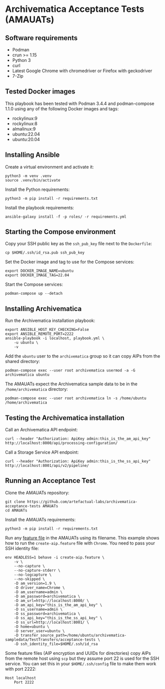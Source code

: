 # Archivematica Acceptance Tests (AMAUATs)

## Software requirements

- Podman
- crun >= 1.15
- Python 3
- curl
- Latest Google Chrome with chromedriver or Firefox with geckodriver
- 7-Zip

## Tested Docker images

This playbook has been tested with Podman 3.4.4 and podman-compose 1.1.0
using any of the following Docker images and tags:

- rockylinux:9
- rockylinux:8
- almalinux:9
- ubuntu:22.04
- ubuntu:20.04

## Installing Ansible

Create a virtual environment and activate it:

```shell
python3 -m venv .venv
source .venv/bin/activate
```

Install the Python requirements:

```shell
python3 -m pip install -r requirements.txt
```

Install the playbook requirements:

```shell
ansible-galaxy install -f -p roles/ -r requirements.yml
```

## Starting the Compose environment

Copy your SSH public key as the `ssh_pub_key` file next to the `Dockerfile`:

```shell
cp $HOME/.ssh/id_rsa.pub ssh_pub_key
```

Set the Docker image and tag to use for the Compose services:

```shell
export DOCKER_IMAGE_NAME=ubuntu
export DOCKER_IMAGE_TAG=22.04
```

Start the Compose services:

```shell
podman-compose up --detach
```

## Installing Archivematica

Run the Archivematica installation playbook:

```shell
export ANSIBLE_HOST_KEY_CHECKING=False
export ANSIBLE_REMOTE_PORT=2222
ansible-playbook -i localhost, playbook.yml \
    -u ubuntu \
    -v
```

Add the `ubuntu` user to the `archivematica` group so it can copy AIPs
from the shared directory:

```shell
podman-compose exec --user root archivematica usermod -a -G archivematica ubuntu
```

The AMAUATs expect the Archivematica sample data to be in the
`/home/archivematica` directory:

```shell
podman-compose exec --user root archivematica ln -s /home/ubuntu /home/archivematica
```

## Testing the Archivematica installation

Call an Archivematica API endpoint:

```shell
curl --header "Authorization: ApiKey admin:this_is_the_am_api_key" http://localhost:8000/api/processing-configuration/
```

Call a Storage Service API endpoint:

```shell
curl --header "Authorization: ApiKey admin:this_is_the_ss_api_key" http://localhost:8001/api/v2/pipeline/
```

## Running an Acceptance Test

Clone the AMAUATs repository:

```shell
git clone https://github.com/artefactual-labs/archivematica-acceptance-tests AMAUATs
cd AMAUATs
```

Install the AMAUATs requirements:

```shell
python3 -m pip install -r requirements.txt
```

Run any [feature file](https://github.com/artefactual-labs/archivematica-acceptance-tests/tree/qa/1.x/features/black_box)
in the AMAUATs using its filename. This example shows how to run the
`create-aip.feature` file with `Chrome`. You need to pass your SSH identity file:

```shell
env HEADLESS=1 behave -i create-aip.feature \
    -v \
    --no-capture \
    --no-capture-stderr \
    --no-logcapture \
    --no-skipped \
    -D am_version=1.9 \
    -D driver_name=Chrome \
    -D am_username=admin \
    -D am_password=archivematica \
    -D am_url=http://localhost:8000/ \
    -D am_api_key="this_is_the_am_api_key" \
    -D ss_username=admin \
    -D ss_password=archivematica \
    -D ss_api_key="this_is_the_ss_api_key" \
    -D ss_url=http://localhost:8001/ \
    -D home=ubuntu \
    -D server_user=ubuntu \
    -D transfer_source_path=/home/ubuntu/archivematica-sampledata/TestTransfers/acceptance-tests \
    -D ssh_identity_file=$HOME/.ssh/id_rsa
```

Some feature files (AIP encryption and UUIDs for directories) copy AIPs from
the remote host using `scp` but they assume port 22 is used for the SSH service.
You can set this in your `$HOME/.ssh/config` file to make them work with port
2222:

```console
Host localhost
    Port 2222
```
